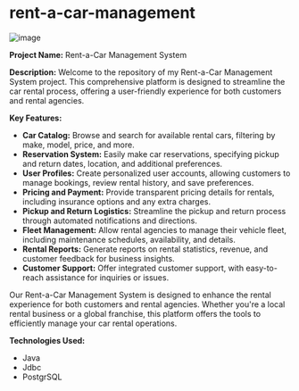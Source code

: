 # rent-a-car-management
![image](https://github.com/xadidja03/rent-a-car-management/assets/116426512/4c5f1a59-3108-4eda-86eb-d19ff0b7a4e3)

**Project Name:** Rent-a-Car Management System

**Description:**
Welcome to the repository of my Rent-a-Car Management System project. This comprehensive platform is designed to streamline the car rental process, offering a user-friendly experience for both customers and rental agencies.

**Key Features:**
- **Car Catalog:** Browse and search for available rental cars, filtering by make, model, price, and more.
- **Reservation System:** Easily make car reservations, specifying pickup and return dates, location, and additional preferences.
- **User Profiles:** Create personalized user accounts, allowing customers to manage bookings, review rental history, and save preferences.
- **Pricing and Payment:** Provide transparent pricing details for rentals, including insurance options and any extra charges.
- **Pickup and Return Logistics:** Streamline the pickup and return process through automated notifications and directions.
- **Fleet Management:** Allow rental agencies to manage their vehicle fleet, including maintenance schedules, availability, and details.
- **Rental Reports:** Generate reports on rental statistics, revenue, and customer feedback for business insights.
- **Customer Support:** Offer integrated customer support, with easy-to-reach assistance for inquiries or issues.

Our Rent-a-Car Management System is designed to enhance the rental experience for both customers and rental agencies. Whether you're a local rental business or a global franchise, this platform offers the tools to efficiently manage your car rental operations.


**Technologies Used:**
- Java
- Jdbc
- PostgrSQL
